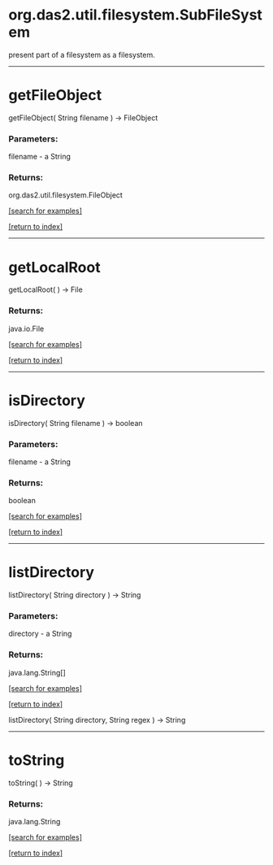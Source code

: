 # org.das2.util.filesystem.SubFileSystem

present part of a filesystem as a filesystem.

***
<a name="getFileObject"></a>
# getFileObject
getFileObject( String filename ) &rarr; FileObject



### Parameters:
filename - a String

### Returns:
org.das2.util.filesystem.FileObject


<a href="https://github.com/autoplot/dev/search?q=getFileObject&unscoped_q=getFileObject">[search for examples]</a>

<a href="https://github.com/autoplot/documentation/blob/master/javadoc/index-all.md">[return to index]</a>

***
<a name="getLocalRoot"></a>
# getLocalRoot
getLocalRoot(  ) &rarr; File



### Returns:
java.io.File


<a href="https://github.com/autoplot/dev/search?q=getLocalRoot&unscoped_q=getLocalRoot">[search for examples]</a>

<a href="https://github.com/autoplot/documentation/blob/master/javadoc/index-all.md">[return to index]</a>

***
<a name="isDirectory"></a>
# isDirectory
isDirectory( String filename ) &rarr; boolean



### Parameters:
filename - a String

### Returns:
boolean


<a href="https://github.com/autoplot/dev/search?q=isDirectory&unscoped_q=isDirectory">[search for examples]</a>

<a href="https://github.com/autoplot/documentation/blob/master/javadoc/index-all.md">[return to index]</a>

***
<a name="listDirectory"></a>
# listDirectory
listDirectory( String directory ) &rarr; String



### Parameters:
directory - a String

### Returns:
java.lang.String[]


<a href="https://github.com/autoplot/dev/search?q=listDirectory&unscoped_q=listDirectory">[search for examples]</a>

<a href="https://github.com/autoplot/documentation/blob/master/javadoc/index-all.md">[return to index]</a>

listDirectory( String directory, String regex ) &rarr; String<br>
***
<a name="toString"></a>
# toString
toString(  ) &rarr; String



### Returns:
java.lang.String


<a href="https://github.com/autoplot/dev/search?q=toString&unscoped_q=toString">[search for examples]</a>

<a href="https://github.com/autoplot/documentation/blob/master/javadoc/index-all.md">[return to index]</a>


